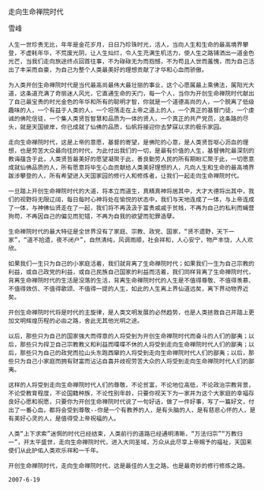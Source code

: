 走向生命禅院时代

雪峰


    人生一世珍贵无比，年年是金花岁月，日日乃珍珠时光，活人，当向人生和生命的最高境界攀登，不虚耗年华，不荒废光阴，让人生灿烂，令人生充满生机活力，使人生之路铺洒出一道金色光芒，当我们走向旅途终点回首往事，不为碌碌无为而抱憾，不为苟且人世而羞愧，而为自己活出了丰采而自豪，为自己为整个人类最美好的理想贡献了才华和心血而骄傲。

    为人类开创生命禅院时代是当代最高尚最伟大最壮丽的事业，这个心愿属最上乘佛法，属阳光大道，这条道充满了奇丽迷人风光，它直通生命的天门，每一个人，当你为开创生命禅院时代献出了自己最宝贵的时光金色的年华和所有的聪明才智，你就是一个道德高尚的人，一个脱离了低级趣味的人，一个有益于人类的人，一个坦荡走在上帝之道上的人，一个真正的基督门徒，一个虔诚的佛陀信徒，一个集人类贤哲智慧和品质为一体的贤人，一个真正的共产党员，这条路的尽头，就是天国彼岸，你已成就了仙佛的品质，仙帆将接迎你去梦寐以求的极乐家园。

    走向生命禅院时代，这是上帝的意愿，基督的寄望，是佛陀的心意，是人类贤哲呕心沥血的理想，也是劳苦大众最向往的时代，为此付出我们的一切，是最有价值的人生，基督佛陀最深刻的教诲蕴含于此，人类贤哲最美好的愿望凝聚于此，善良勤劳人民的所有期盼汇聚于此，一切愿意成就仙佛品质的人，所有愿意将毕生心血贡献给人类美好理想的人，凡向人生和生命的最高境界跋涉攀登的人，所有希望进入天国家园的修行人和修炼者，让我们一起走向生命禅院时代。

    一旦踏上开创生命禅院时代的大道，将本立而道生，真精真神将居其中，大才大德将出其中，我们的视野将无限辽阔，每日每时心神将处在愉悦的状态中，我们与天地连成了一体，与上帝连成了一体，与神佛仙贤走在了一起，我们将不再汲汲于富贵戚戚于贫贱，不再为自己的私利而蝇营狗苟，不再因自己的偏见而犯错，不再为自我的欲望而犯罪造孽。

    生命禅院时代的最大特征是全世界没有了家庭、宗教、政党、国家，“贤不遗野，天下一家”，“道不拾遗，夜不闭户”，自然清纯，风调雨顺，社会祥和，人心安宁，物产丰饶，人人欢欣。

    如果我们一生只为自己的小家庭活着，我们就背离了生命禅院时代；如果我们一生为自己宗教的利益，或自己政党的利益，或自己民族自己国家的利益而活着，我们同样背离了生命禅院时代，背离生命禅院时代的生活是没落的生活，背离生命禅院时代的人生是不值得尊敬、不值得羡慕、不值得效仿、不值得歌颂、不值得一提的人生，如此的人生离上界仙道远矣，离下界动物界近矣。

    开创生命禅院时代将是时代的主旋律，是人类文明发展的必然趋势，也是人类拯救自己并踏上更加文明辉煌历程的必由之路，舍此无其他光明之途。

    以后，那些只为自己的国家强大而得意的人将受到为开创生命禅院时代而奋斗的人们的鄙夷；以后，那些只为捍卫自己宗教教义和利益而喋喋不休的人将受到走向生命禅院时代人们的鄙夷；以后，那些只为自己的政党而拉山头东跑西窜的人将受到走向生命禅院时代人们的鄙夷；以后，那些只为自己小家庭而拥有财富而沾沾自喜并歧视劳苦大众的人将受到走向生命禅院时代人们的鄙夷。

    这样的人将受到走向生命禅院时代人们的尊敬，不论贫富，不论地位高低，不论政治宗教背景，不论受教育程度，不论国籍种族，不论性别年龄，只要你视天下为一家并为这个大家庭的幸福存良好心愿和祝愿，只要你为开创生命禅院时代说了一句好话，做了一件好事，写了一篇好文，付出了一番心血，都将会受到尊敬--你是一个有教养的人，是有头脑的人，是有慈悲心怀的人，是有美好心灵的人，是值得受上帝祝福的人。

    人类“上下求索”迷惘的时代已经结束，人类前行的道路已经通明清晰，“万法归宗”“万教归一”，开太平盛世，走向生命禅院时代，进入大同圣域，万众从此尽享上帝赐予的福祉，天国来使们从此护佑人类欢乐祥和一千年。

    开创生命禅院时代，走向生命禅院时代，这是最佳的人生之路，也是最奇妙的修行修炼之路。

    2007-6-19



